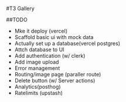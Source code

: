 #T3 Gallery

##TODO
- Mke it deploy (vercel)
- Scaffold basic ui with mock data
- Actually set up a database(vercel postgres)
- Attch database to UI
- Add authentication (w/ clerk)
- Add image upload
- Error management 
 - Routing/image page (paraller route)
 - Delete button (w/ Server actions)
 - Analytics(posthog)
 - Ratelimits (upstash)